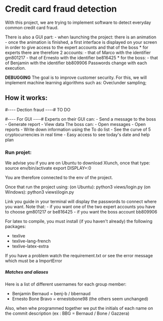 # Credit card fraud detection

With this project, we are trying to implement software to detect everyday common credit card fraud. 

There is also a GUI part:
    - when launching the project: there is an animation
    - once the animation is finished, a first interface is displayed on your screen in order to give access to the expert accounts and that of the boss
        * for experts there are therefore 2 accounts:
            - that of Marco with the identifier gm801217
            - that of Ernesto with the identifier be816425
        * for the boss:
            - that of Benjamin with the identifier bb809906
Passwords change with each execution.

**DEBUGGING** The goal is to improve customer security. For this, we will implement machine learning algorithms such as:
Over/under sampling;

## How it works:

#---- Dection fraud ----#
TO DO 

#---- For GUI ----#
Experts on their GUI can:
    - Send a message to the boss
    - Generate report
    - View data
The boss can:
    - Open messages
    - Open reports
    - Write down information using the To do list
    - See the curve of 5 cryptocurrencies in real time
    - Easy access to see today's date and help plan


### Run projet:
We advise you if you are on Ubuntu to download Xlunch, once that type:
    source env/bin/activate
    export DISPLAY=:0

You are therefore connected to the env of the project.

Once that run the project using:
    (on Ubuntu): python3 views/login.py
    (on Windows): python3 views\login.py

Link you guide in your terminal will display the passwords to connect where you want. Note that:
    - if you want one of the two expert accounts you have to choose gm801217 or be816425
    - if you want the boss account bb809906

For latex to compile, you must install (if you haven't already) the following packages:
- texlive
- texlive-lang-french
- texlive-latex-extra

If you have a problem watch the requirement.txt or see the error message which must be a ImportError

##### Matches and aliases

Here is a list of different usernames for each group member:
- Benjamin Bernaud = benj-b / bbernaud
- Ernesto Bone Bravo = ernestobone98
(the others seem unchanged)

Also, when whe programmed together we put the initials of each name on the commit description (ex : BBG = Bernaud / Bone / Gazzera)
